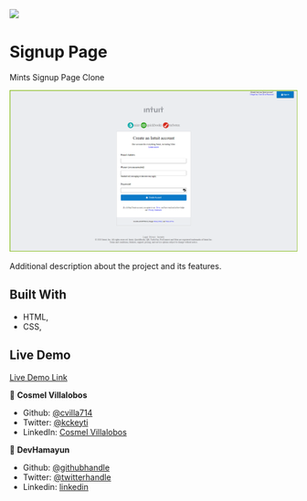 ![](https://img.shields.io/badge/Microverse-blueviolet)

# Signup Page

Mints Signup Page Clone

![screenshot](./css/pics/mainss.png)

Additional description about the project and its features.

## Built With

- HTML,
- CSS,

## Live Demo

[Live Demo Link](https://rawcdn.githack.com/hamayun-cpu/HtmlForm/a78aee5194c1651861d3d210cf8a00a0388057d4/index.html)

👤 **Cosmel Villalobos**

- Github: [@cvilla714](https://github.com/cvilla714)
- Twitter: [@kckeyti](https://twitter.com/kckeyti)
- LinkedIn: [Cosmel Villalobos](https://www.linkedin.com/in/cosvilla/)

👤 **DevHamayun**

- Github: [@githubhandle](https://github.com/hamayun-cpu)
- Twitter: [@twitterhandle](https://twitter.com/hamayun_waheed?s=09&fbclid=IwAR0rfO9cMDDeCX8LfXf4cCNQDrL4LpJ02Q2csWhcT-VtMQ0Cy9EgTB4Wq8E)
- Linkedin: [linkedin](https://www.linkedin.com/in/hamayun-waheed/)
